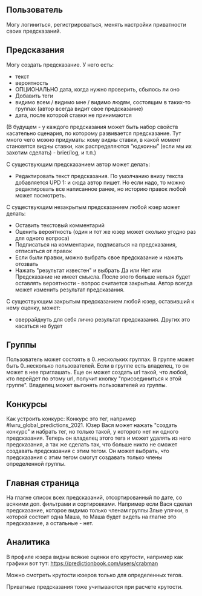 ## Пользователь
Могу логиниться, регистрироваться, менять настройки приватности своих
предсказаний.

## Предсказания
Могу создать предсказание. У него есть:
- текст
- вероятность
- ОПЦИОНАЛЬНО дата, когда нужно проверить, сбылось ли оно
- Добавить теги
- видимо всем / видимо мне / видимо людям, состоящим в таких-то группах
(автор всегда видит свое предсказание)
- дата, после которой ставки не принимаются

(В будущем - у каждого предсказания может быть набор свойств касательно 
сценария, по которому развивается предсказание. Тут много чего можно 
придумать: кому видны ставки, в какой момент становятся видны ставки, как 
распределяются “юдкоины” (если мы их захотим сделать) - brier/log, и т.п.)

С существующим предсказанием автор может делать:
- Редактировать текст предсказания. По умолчанию внизу текста добавляется
  UPD 1:
  и сюда автор пишет. Но если надо, то можно редактировать все написанное
  ранее, но историю правок любой может посмотреть.


С существующим незакрытым предсказанием любой юзер может делать:
- Оставить текстовый комментарий
- Оценить вероятность (один и тот же юзер может сколько угодно раз для
одного вопроса)
- Подписаться на комментарии, подписаться на предсказания, отписаться от
правок
- Если были правки, можно выбрать свое предсказание и нажать отозвать
- Нажать "результат известен" и выбрать Да или Нет или Предсказание не
имеет смысла. После этого больше нельзя будет оставлять вероятности -
вопрос считается закрытым. Автор всегда может изменить результат
предсказания.

С существующим закрытым предсказанием любой юзер, оставивший к нему оценку,
может:
- оверрайднуть для себя лично результат предсказания. Других это касаться
не будет

## Группы

Пользователь может состоять в 0..нескольких группах. В группе может быть
0..несколько пользователей. Если в группе есть владелец, то он может в нее
приглашать. Еще он может создать url такой, что любой, кто перейдет по
этому url, получит кнопку "присоединиться к этой группе". Владелец может
выгонять пользователей из группы.

## Конкурсы

Как устроить конкурс:
Конкурс это тег, например #lwru_global_predictions_2021. Юзер Вася может
нажать "создать конкурс" и набрать тег, но только такой, у которого нет ни
одного предсказания. Теперь он владелец этого тега и может удалять из него
предсказания, а так же сделать так, что больше никто не сможет создавать
предсказания с этим тегом. Он может выбрать, что предсказания с этим тегом
смогут создавать только члены определенной группы.

## Главная страница

На глагне список всех предсказаний, отсортированный по дате, со всякими
доп. фильтрами и сортировками. Например если Вася сделал предсказание,
которое видимо только членам группы Злые упячки, в которой состоит одна
Маша, то Маша будет видеть на глагне это предсказание, а остальные - нет.

## Аналитика

В профиле юзера видны всякие оценки его крутости, например как графики вот
тут:
https://predictionbook.com/users/crabman

Можно смотреть крутости юзеров только для определенных тегов.

Приватные предсказания тоже учитываются при расчете крутости.

